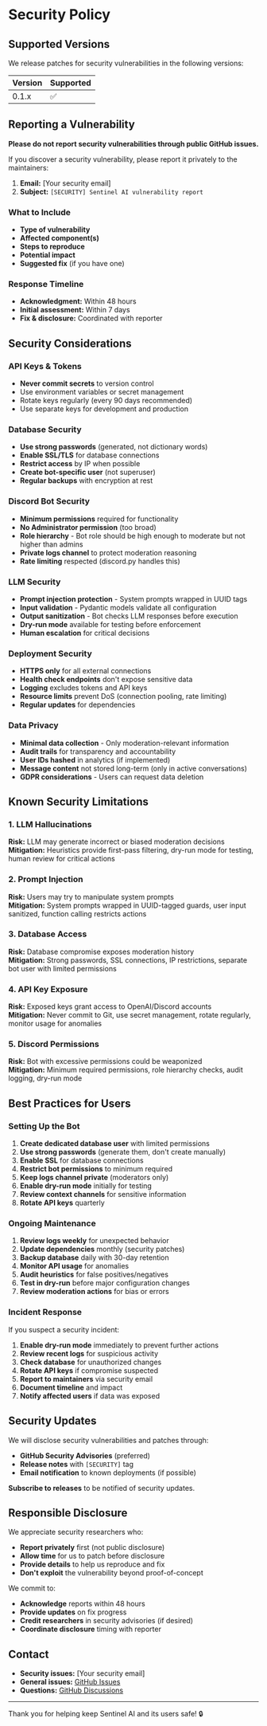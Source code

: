 # Security Policy

## Supported Versions

We release patches for security vulnerabilities in the following versions:

| Version | Supported          |
| ------- | ------------------ |
| 0.1.x   | :white_check_mark: |

## Reporting a Vulnerability

**Please do not report security vulnerabilities through public GitHub issues.**

If you discover a security vulnerability, please report it privately to the maintainers:

1. **Email:** [Your security email]
2. **Subject:** `[SECURITY] Sentinel AI vulnerability report`

### What to Include

- **Type of vulnerability**
- **Affected component(s)**
- **Steps to reproduce**
- **Potential impact**
- **Suggested fix** (if you have one)

### Response Timeline

- **Acknowledgment:** Within 48 hours
- **Initial assessment:** Within 7 days
- **Fix & disclosure:** Coordinated with reporter

## Security Considerations

### API Keys & Tokens

- **Never commit secrets** to version control
- Use environment variables or secret management
- Rotate keys regularly (every 90 days recommended)
- Use separate keys for development and production

### Database Security

- **Use strong passwords** (generated, not dictionary words)
- **Enable SSL/TLS** for database connections
- **Restrict access** by IP when possible
- **Create bot-specific user** (not superuser)
- **Regular backups** with encryption at rest

### Discord Bot Security

- **Minimum permissions** required for functionality
- **No Administrator permission** (too broad)
- **Role hierarchy** - Bot role should be high enough to moderate but not higher than admins
- **Private logs channel** to protect moderation reasoning
- **Rate limiting** respected (discord.py handles this)

### LLM Security

- **Prompt injection protection** - System prompts wrapped in UUID tags
- **Input validation** - Pydantic models validate all configuration
- **Output sanitization** - Bot checks LLM responses before execution
- **Dry-run mode** available for testing before enforcement
- **Human escalation** for critical decisions

### Deployment Security

- **HTTPS only** for all external connections
- **Health check endpoints** don't expose sensitive data
- **Logging** excludes tokens and API keys
- **Resource limits** prevent DoS (connection pooling, rate limiting)
- **Regular updates** for dependencies

### Data Privacy

- **Minimal data collection** - Only moderation-relevant information
- **Audit trails** for transparency and accountability
- **User IDs hashed** in analytics (if implemented)
- **Message content** not stored long-term (only in active conversations)
- **GDPR considerations** - Users can request data deletion

## Known Security Limitations

### 1. LLM Hallucinations

**Risk:** LLM may generate incorrect or biased moderation decisions  
**Mitigation:** Heuristics provide first-pass filtering, dry-run mode for testing, human review for critical actions

### 2. Prompt Injection

**Risk:** Users may try to manipulate system prompts  
**Mitigation:** System prompts wrapped in UUID-tagged guards, user input sanitized, function calling restricts actions

### 3. Database Access

**Risk:** Database compromise exposes moderation history  
**Mitigation:** Strong passwords, SSL connections, IP restrictions, separate bot user with limited permissions

### 4. API Key Exposure

**Risk:** Exposed keys grant access to OpenAI/Discord accounts  
**Mitigation:** Never commit to Git, use secret management, rotate regularly, monitor usage for anomalies

### 5. Discord Permissions

**Risk:** Bot with excessive permissions could be weaponized  
**Mitigation:** Minimum required permissions, role hierarchy checks, audit logging, dry-run mode

## Best Practices for Users

### Setting Up the Bot

1. **Create dedicated database user** with limited permissions
2. **Use strong passwords** (generate them, don't create manually)
3. **Enable SSL** for database connections
4. **Restrict bot permissions** to minimum required
5. **Keep logs channel private** (moderators only)
6. **Enable dry-run mode** initially for testing
7. **Review context channels** for sensitive information
8. **Rotate API keys** quarterly

### Ongoing Maintenance

1. **Review logs weekly** for unexpected behavior
2. **Update dependencies** monthly (security patches)
3. **Backup database** daily with 30-day retention
4. **Monitor API usage** for anomalies
5. **Audit heuristics** for false positives/negatives
6. **Test in dry-run** before major configuration changes
7. **Review moderation actions** for bias or errors

### Incident Response

If you suspect a security incident:

1. **Enable dry-run mode** immediately to prevent further actions
2. **Review recent logs** for suspicious activity
3. **Check database** for unauthorized changes
4. **Rotate API keys** if compromise suspected
5. **Report to maintainers** via security email
6. **Document timeline** and impact
7. **Notify affected users** if data was exposed

## Security Updates

We will disclose security vulnerabilities and patches through:

- **GitHub Security Advisories** (preferred)
- **Release notes** with `[SECURITY]` tag
- **Email notification** to known deployments (if possible)

**Subscribe to releases** to be notified of security updates.

## Responsible Disclosure

We appreciate security researchers who:

- **Report privately** first (not public disclosure)
- **Allow time** for us to patch before disclosure
- **Provide details** to help us reproduce and fix
- **Don't exploit** the vulnerability beyond proof-of-concept

We commit to:

- **Acknowledge** reports within 48 hours
- **Provide updates** on fix progress
- **Credit researchers** in security advisories (if desired)
- **Coordinate disclosure** timing with reporter

## Contact

- **Security issues:** [Your security email]
- **General issues:** [GitHub Issues](https://github.com/your-username/sentinel-ai/issues)
- **Questions:** [GitHub Discussions](https://github.com/your-username/sentinel-ai/discussions)

---

Thank you for helping keep Sentinel AI and its users safe! 🔒
